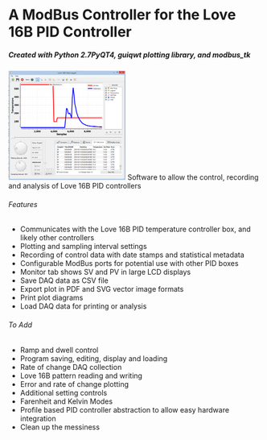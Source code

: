 # A ModBus Controller for the Love 16B PID Controller
##### Created with Python 2.7PyQT4, guiqwt plotting library, and modbus_tk
<img src="https://raw.githubusercontent.com/robertguyser/PyQT4_Love16B_Controller/master/love16bscreenshot.PNG" alt="Love16B Controller Screenshot" width="233" height="217">
Software to allow the control, recording and analysis of Love 16B PID controllers

###### Features
* Communicates with the Love 16B PID temperature controller box, and likely other controllers
* Plotting and sampling interval settings
* Recording of control data with date stamps and statistical metadata
* Configurable ModBus ports for potential use with other PID boxes
* Monitor tab shows SV and PV in large LCD displays
* Save DAQ data as CSV file
* Export plot in PDF and SVG vector image formats
* Print plot diagrams
* Load DAQ data for printing or analysis

###### To Add
* Ramp and dwell control 
* Program saving, editing, display and loading
* Rate of change DAQ collection
* Love 16B pattern reading and writing
* Error and rate of change plotting
* Additional setting controls
* Farenheit and Kelvin Modes
* Profile based PID controller abstraction to allow easy hardware integration
* Clean up the messiness
